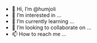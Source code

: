 - 👋 Hi, I’m @humjoli
- 👀 I’m interested in ...
- 🌱 I’m currently learning ...
- 💞️ I’m looking to collaborate on ...
- 📫 How to reach me ...

<!---
humjoli/humjoli is a ✨ special ✨ repository because its `README.md` (this file) appears on your GitHub profile.
You can click the Preview link to take a look at your changes.
--->
